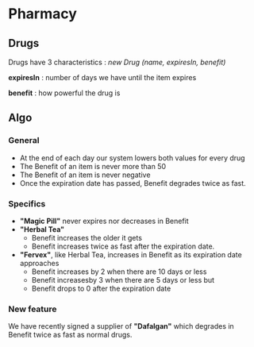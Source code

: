 # Pharmacy

## Drugs

Drugs have 3 characteristics : _new Drug (name, expiresIn, benefit)_

**expiresIn** : number of days we have until the item expires

**benefit** : how powerful the drug is

## Algo

### General

- At the end of each day our system lowers both values for every drug
- The Benefit of an item is never more than 50
- The Benefit of an item is never negative
- Once the expiration date has passed, Benefit degrades twice as fast.

### Specifics

- **"Magic Pill"** never expires nor decreases in Benefit
- **"Herbal Tea"**
  - Benefit increases the older it gets
  - Benefit increases twice as fast after the expiration date.
- **"Fervex"**, like Herbal Tea, increases in Benefit as its expiration date approaches
  - Benefit increases by 2 when there are 10 days or less
  - Benefit increasesby 3 when there are 5 days or less but
  - Benefit drops to 0 after the expiration date

### New feature

We have recently signed a supplier of **"Dafalgan"** which degrades in Benefit twice as fast as normal drugs.
